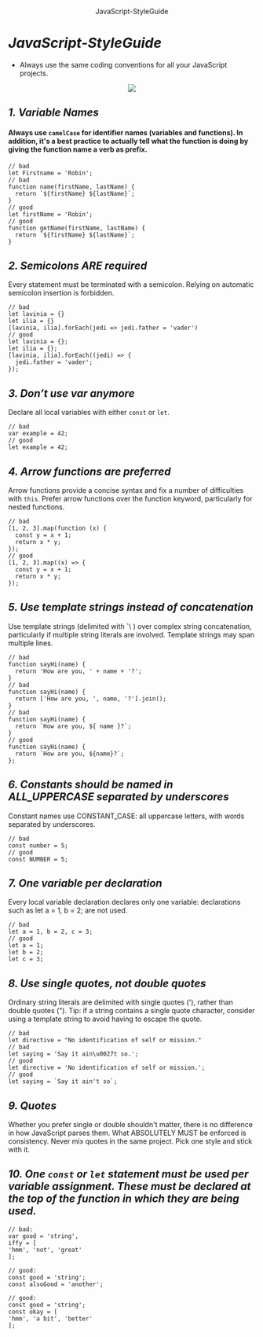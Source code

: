 <p align="center">
  JavaScript-StyleGuide
</p>

# _JavaScript-StyleGuide_
* Always use the same coding conventions for all your JavaScript projects.


<p align="center">
  <img src="https://i.pinimg.com/564x/34/43/b1/3443b136a4f238c30802fa0dcb374932.jpg"/>
</p>


## _1. Variable Names_
#### Always use `camelCase` for identifier names (variables and functions). In addition, it's a best practice to actually tell what the function is doing by giving the function name a verb as prefix.
```
// bad
let Firstname = 'Robin';
// bad
function name(firstName, lastName) {
  return `${firstName} ${lastName}`;
}
// good
let firstName = 'Robin';
// good
function getName(firstName, lastName) {
  return `${firstName} ${lastName}`;
}
```

## _2. Semicolons ARE required_
Every statement must be terminated with a semicolon. Relying on automatic semicolon insertion is forbidden.
```
// bad
let lavinia = {}
let ilia = {}
[lavinia, ilia].forEach(jedi => jedi.father = 'vader')
// good
let lavinia = {};
let ilia = {};
[lavinia, ilia].forEach((jedi) => {  
  jedi.father = 'vader';
});
```

## _3. Don’t use var anymore_
Declare all local variables with either `const` or `let`.
```
// bad
var example = 42;
// good
let example = 42;
```

## _4. Arrow functions are preferred_
Arrow functions provide a concise syntax and fix a number of difficulties with `this`. Prefer arrow functions over the function keyword, particularly for nested functions.
```
// bad
[1, 2, 3].map(function (x) {  
  const y = x + 1;  
  return x * y;
});
// good
[1, 2, 3].map((x) => {
  const y = x + 1;
  return x * y;
});
```

## _5. Use template strings instead of concatenation_
Use template strings (delimited with \`\ ) over complex string concatenation, particularly if multiple string literals are involved. Template strings may span multiple lines.
```
// bad
function sayHi(name) {  
  return 'How are you, ' + name + '?';
}
// bad
function sayHi(name) {  
  return ['How are you, ', name, '?'].join();
}
// bad
function sayHi(name) {  
  return `How are you, ${ name }?`;
}
// good
function sayHi(name) {  
  return `How are you, ${name}?`;
};
```

## _6. Constants should be named in ALL_UPPERCASE separated by underscores_
Constant names use CONSTANT_CASE: all uppercase letters, with words separated by underscores.
```
// bad
const number = 5;
// good
const NUMBER = 5;
```

## _7. One variable per declaration_
Every local variable declaration declares only one variable: declarations such as let a = 1, b = 2; are not used.
```
// bad
let a = 1, b = 2, c = 3;
// good
let a = 1;
let b = 2;
let c = 3;
```

## _8. Use single quotes, not double quotes_
Ordinary string literals are delimited with single quotes ('), rather than double quotes (").
Tip: if a string contains a single quote character, consider using a template string to avoid having to escape the quote.
```
// bad
let directive = "No identification of self or mission."
// bad
let saying = 'Say it ain\u0027t so.';
// good
let directive = 'No identification of self or mission.';
// good
let saying = `Say it ain't so`;
```

## _9. Quotes_
Whether you prefer single or double shouldn't matter, there is no difference in how JavaScript parses them. What ABSOLUTELY MUST be enforced is consistency. Never mix quotes in the same project. Pick one style and stick with it.

## _10. One `const` or `let` statement must be used per variable assignment. These must be declared at the top of the function in which they are being used._
```
// bad:
var good = 'string',
iffy = [
'hmm', 'not', 'great'
];

// good:
const good = 'string';
const alsoGood = 'another';

// good:
const good = 'string';
const okay = [
'hmm', 'a bit', 'better'
];
```
